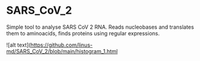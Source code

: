 # SARS_CoV_2
Simple tool to analyse SARS CoV 2 RNA.
Reads nucleobases and translates them to aminoacids, finds proteins using regular expressions.

![alt text](https://github.com/linus-md/SARS_CoV_2/blob/main/histogram_1.html
